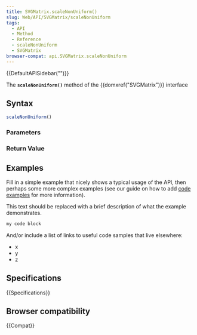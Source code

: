 ```yaml
---
title: SVGMatrix.scaleNonUniform()
slug: Web/API/SVGMatrix/scaleNonUniform
tags:
  - API
  - Method
  - Reference
  - scaleNonUniform
  - SVGMatrix
browser-compat: api.SVGMatrix.scaleNonUniform
---
```

{{DefaultAPISidebar("")}}

The **`scaleNonUniform()`** method of the {{domxref("SVGMatrix")}} interface 

## Syntax

```js
scaleNonUniform()
```

### Parameters



### Return Value



## Examples

Fill in a simple example that nicely shows a typical usage of the API, then perhaps some more complex examples (see our guide on how to add [code examples](/en-US/docs/MDN/Contribute/Structures/Code_examples) for more information).

This text should be replaced with a brief description of what the example demonstrates.

```js
my code block
```

And/or include a list of links to useful code samples that live elsewhere:

*   x
*   y
*   z

## Specifications

{{Specifications}}

## Browser compatibility

{{Compat}}

